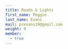 ```yaml
---
title: Roads & Lights
first_name: Peggie
last_name: Evans
mail: pcevans19@gmail.com
weight: 9
member:
  - true
---
```

